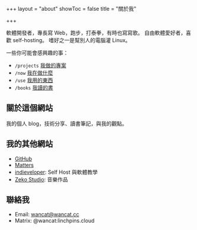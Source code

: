 +++
layout = "about"
showToc = false
title = "關於我"

+++

軟體開發者，專長寫 Web，跑步，打泰拳，有時也寫寫歌。
自由軟體愛好者，喜歡 self-hosting。
嗜好之一是幫別人的電腦灌 Linux。

一些你可能會感興趣的事：
* `/projects` [我做的專案](/projects)
* `/now` [我在做什麼](/now)  
* `/use` [我用的東西](/use)  
* `/books` [我讀的書](/books)

## 關於這個網站

我的個人 blog，技術分享、讀書筆記，與我的觀點。

## 我的其他網站

* [GitHub](https://github.com/lancatlin)
* [Matters](https://matters.news/@wancat/)
* [indieveloper](https://indie.tw): Self Host 與軟體教學
* [Zeko Studio](https://zeko.studio): 音樂作品

## 聯絡我

* Email: wancat@wancat.cc
* Matrix: @wancat:linchpins.cloud